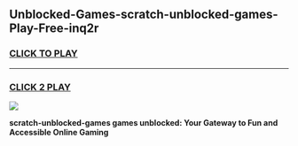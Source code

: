 
## Unblocked-Games-scratch-unblocked-games-Play-Free-inq2r
<h3>
<a href="https://premium76.site?title=scratch-unblocked-games&ref=23A">CLICK TO PLAY</a></h3>
<hr>

<h3>
<a href="https://premium76.site?title=scratch-unblocked-games&ref=23A">CLICK 2 PLAY</a>
  
</h3>

<a href="https://premium76.site?title=scratch-unblocked-games&ref=23A"><img src="https://clearcache.store/games.png"></a>


**scratch-unblocked-games games unblocked: Your Gateway to Fun and Accessible Online Gaming**
